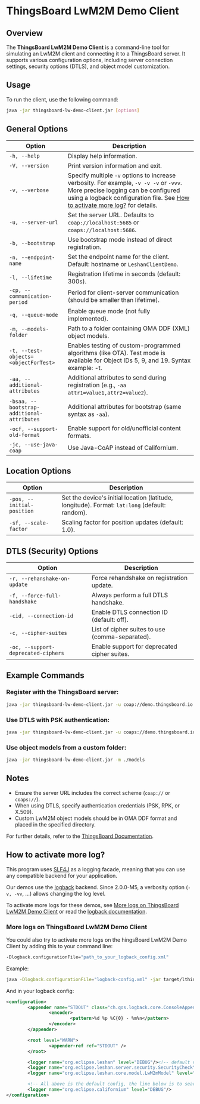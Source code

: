 # ThingsBoard LwM2M Demo Client

## Overview

The **ThingsBoard LwM2M Demo Client** is a command-line tool for simulating an LwM2M client and connecting it to a ThingsBoard server. It supports various configuration options, including server connection settings, security options (DTLS), and object model customization.

## Usage

To run the client, use the following command:

```sh
java -jar thingsboard-lw-demo-client.jar [options]
```

## General Options

| Option                                     | Description                                                                                |
| ------------------------------------------ | ------------------------------------------------------------------------------------------ |
| `-h, --help`                               | Display help information.                                                                  |
| `-V, --version`                            | Print version information and exit.                                                        |
| `-v, --verbose`                            | Specify multiple `-v` options to increase verbosity. For example, `-v -v -v` or `-vvv`. More precise logging can be configured using a logback configuration file. See [How to activate more log?](#how-to-activate-more-log) for details. |
| `-u, --server-url`                         | Set the server URL. Defaults to `coap://localhost:5685` or `coaps://localhost:5686`.       |
| `-b, --bootstrap`                          | Use bootstrap mode instead of direct registration.                                         |
| `-n, --endpoint-name`                      | Set the endpoint name for the client. Default: hostname or `LeshanClientDemo`.             |
| `-l, --lifetime`                           | Registration lifetime in seconds (default: 300s).                                          |
| `-cp, --communication-period`              | Period for client-server communication (should be smaller than lifetime).                  |
| `-q, --queue-mode`                         | Enable queue mode (not fully implemented).                                                 |
| `-m, --models-folder`                      | Path to a folder containing OMA DDF (XML) object models.                                   |
| `-t, --test-objects=<objectForTest>`       | Enables testing of custom-programmed algorithms (like OTA). Test mode is available for Object IDs 5, 9, and 19.  Syntax example: -t. |
| `-aa, --additional-attributes`             | Additional attributes to send during registration (e.g., `-aa attr1=value1,attr2=value2`). |
| `-bsaa, --bootstrap-additional-attributes` | Additional attributes for bootstrap (same syntax as `-aa`).                                |
| `-ocf, --support-old-format`               | Enable support for old/unofficial content formats.                                         |
| `-jc, --use-java-coap`                     | Use Java-CoAP instead of Californium.                                                      |

## Location Options

| Option                     | Description                                                                                    |
| -------------------------- | ---------------------------------------------------------------------------------------------- |
| `-pos, --initial-position` | Set the device's initial location (latitude, longitude). Format: `lat:long` (default: random). |
| `-sf, --scale-factor`      | Scaling factor for position updates (default: 1.0).                                            |

## DTLS (Security) Options

| Option                              | Description                                     |
| ----------------------------------- | ----------------------------------------------- |
| `-r, --rehanshake-on-update`        | Force rehandshake on registration update.       |
| `-f, --force-full-handshake`        | Always perform a full DTLS handshake.           |
| `-cid, --connection-id`             | Enable DTLS connection ID (default: off).       |
| `-c, --cipher-suites`               | List of cipher suites to use (comma-separated). |
| `-oc, --support-deprecated-ciphers` | Enable support for deprecated cipher suites.    |

## Example Commands

### Register with the ThingsBoard server:

```sh
java -jar thingsboard-lw-demo-client.jar -u coap://demo.thingsboard.io -n MyClient
```

### Use DTLS with PSK authentication:

```sh
java -jar thingsboard-lw-demo-client.jar -u coaps://demo.thingsboard.io -n MyClient --psk-identity myIdentity --psk-key mySecret
```

### Use object models from a custom folder:

```sh
java -jar thingsboard-lw-demo-client.jar -m ./models
```

## Notes

- Ensure the server URL includes the correct scheme (`coap://` or `coaps://`).
- When using DTLS, specify authentication credentials (PSK, RPK, or X.509).
- Custom LwM2M object models should be in OMA DDF format and placed in the specified directory.

For further details, refer to the [ThingsBoard Documentation](https://thingsboard.io/docs/).

## How to activate more log?

This program uses [SLF4J](https://en.wikipedia.org/wiki/SLF4J) as a logging facade, meaning that you can use any compatible backend for your application.

Our demos use the [logback](https://logback.qos.ch/) backend. Since 2.0.0-M5, a verbosity option (`-v, -vv`, ...) allows changing the log level.

To activate more logs for these demos, see [More logs on ThingsBoard LwM2M Demo Client](#more-logs-on-thingsboard-lw-demo-client) or read the [logback documentation](https://logback.qos.ch/manual/configuration.html).

### More logs on ThingsBoard LwM2M Demo Client

You could also try to activate more logs on the hingsBoard LwM2M Demo Client by adding this to your command line:

```sh
-Dlogback.configurationFile="path_to_your_logback_config.xml"
```

Example:

```sh
java -Dlogback.configurationFile="logback-config.xml" -jar target/lthingsboard-lw-demo-client-{version}.jar
```

And in your logback config:

```xml
<configuration>
        <appender name="STDOUT" class="ch.qos.logback.core.ConsoleAppender">
                <encoder>
                        <pattern>%d %p %C{0} - %m%n</pattern>
                </encoder>
        </appender>

        <root level="WARN">
                <appender-ref ref="STDOUT" />
        </root>

        <logger name="org.eclipse.leshan" level="DEBUG"/><!-- default value is INFO -->
        <logger name="org.eclipse.leshan.server.security.SecurityCheck" level="DEBUG"/>
        <logger name="org.eclipse.leshan.core.model.LwM2mModel" level="TRACE"/>

        <!-- All above is the default config, the line below is to search something in the DTLS stack -->
        <logger name="org.eclipse.californium" level="DEBUG"/>
</configuration>
```

